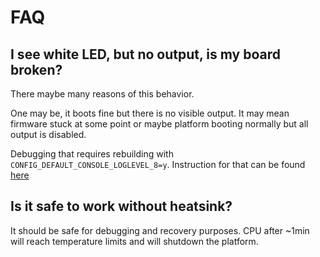 # FAQ

## I see white LED, but no output, is my board broken?

There maybe many reasons of this behavior.

One may be, it boots fine but there is no visible output. It may mean firmware
stuck at some point or maybe platform booting normally but all output is
disabled.

Debugging that requires rebuilding with `CONFIG_DEFAULT_CONSOLE_LOGLEVEL_8=y`. Instruction for that can be found [here](../building-manual/#debug-build)

## Is it safe to work without heatsink?

It should be safe for debugging and recovery purposes. CPU after ~1min will
reach temperature limits and will shutdown the platform.

